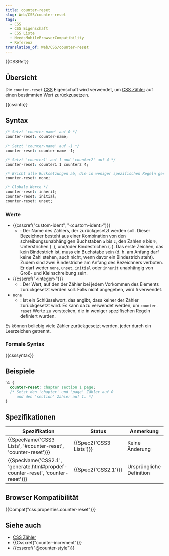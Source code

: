 ```yaml
---
title: counter-reset
slug: Web/CSS/counter-reset
tags:
  - CSS
  - CSS Eigenschaft
  - CSS Liste
  - NeedsMobileBrowserCompatibility
  - Referenz
translation_of: Web/CSS/counter-reset
---
```

{{CSSRef}}

## Übersicht

Die `counter-reset` [CSS](/de/docs/Web/CSS "CSS") Eigenschaft wird verwendet, um [CSS Zähler](/de/docs/Web/CSS/CSS_Lists_and_Counters/CSS_Zähler_verwenden "CSS_Counters") auf einen bestimmten Wert zurückzusetzen.

{{cssinfo}}

## Syntax

```css
/* Setzt 'counter-name' auf 0 */
counter-reset: counter-name;

/* Setzt 'counter-name' auf -1 */
counter-reset: counter-name -1;

/* Setzt 'counter1' auf 1 und 'counter2' auf 4 */
counter-reset: counter1 1 counter2 4;

/* Bricht alle Rücksetzungen ab, die in weniger spezifischen Regeln gesetzt würden */
counter-reset: none;

/* Globale Werte */
counter-reset: inherit;
counter-reset: initial;
counter-reset: unset;
```

### Werte

- {{cssxref("custom-ident", "&lt;custom-ident&gt;")}}
  - : Der Name des Zählers, der zurückgesetzt werden soll. Dieser Bezeichner besteht aus einer Kombination von den schreibungsunabhängigen Buchstaben `a` bis `z`, den Zahlen `0` bis `9`, Unterstrichen (`_`), und/oder Bindestrichen (`-`). Das erste Zeichen, das kein Bindestrich ist, muss ein Buchstabe sein (d. h. am Anfang darf keine Zahl stehen, auch nicht, wenn davor ein Bindestrich steht). Zudem sind zwei Bindestriche am Anfang des Bezeichners verboten. Er darf weder `none`, `unset`, `initial` oder `inherit` unabhängig von Groß- und Kleinschreibung sein.
- {{cssxref("&lt;integer&gt;")}}
  - : Der Wert, auf den der Zähler bei jedem Vorkommen des Elements zurückgesetzt werden soll. Falls nicht angegeben, wird `0` verwendet.
- `none`
  - : Ist ein Schlüsselwort, das angibt, dass keiner der Zähler zurückgesetzt wird. Es kann dazu verwendet werden, um `counter-reset` Werte zu verstecken, die in weniger spezifischen Regeln definiert wurden.

Es können beliebig viele Zähler zurückgesetzt werden, jeder durch ein Leerzeichen getrennt.

### Formale Syntax

{{csssyntax}}

## Beispiele

```css
h1 {
  counter-reset: chapter section 1 page;
  /* Setzt den 'chapter' und 'page' Zähler auf 0
     und den 'section' Zähler auf 1. */
}
```

## Spezifikationen

| Spezifikation                                                                                            | Status                           | Anmerkung                |
| -------------------------------------------------------------------------------------------------------- | -------------------------------- | ------------------------ |
| {{SpecName('CSS3 Lists', '#counter-reset', 'counter-reset')}}                         | {{Spec2('CSS3 Lists')}} | Keine Änderung           |
| {{SpecName('CSS2.1', 'generate.html#propdef-counter-reset', 'counter-reset')}} | {{Spec2('CSS2.1')}}         | Ursprüngliche Definition |

## Browser Kompatibilität

{{Compat("css.properties.counter-reset")}}

## Siehe auch

- [CSS Zähler](/de/docs/Web/CSS/CSS_Lists_and_Counters/CSS_Zähler_verwenden "CSS Counters")
- {{Cssxref("counter-increment")}}
- {{cssxref("@counter-style")}}
